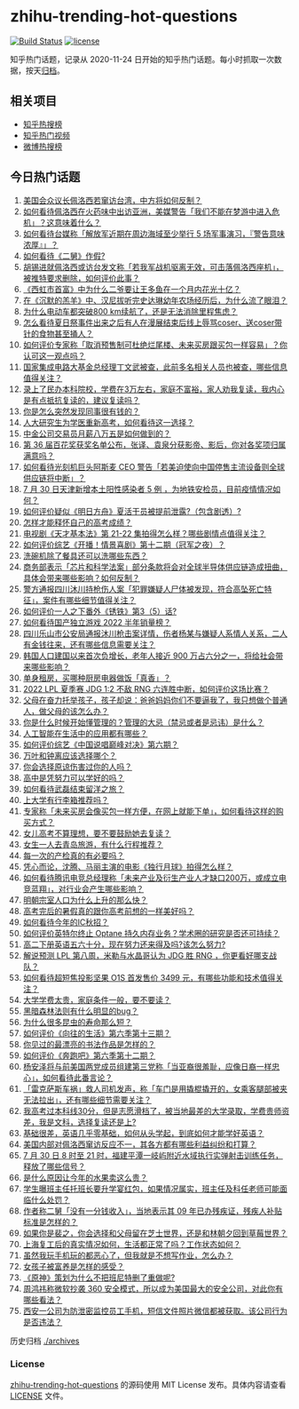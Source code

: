 # zhihu-trending-hot-questions

[![Build Status](https://github.com/justjavac/zhihu-trending-hot-questions/workflows/ci/badge.svg?branch=master)](https://github.com/justjavac/zhihu-trending-hot-questions/actions)
[![license](https://img.shields.io/github/license/justjavac/zhihu-trending-hot-questions)](https://github.com/justjavac/zhihu-trending-hot-questions/blob/master/LICENSE)

知乎热门话题，记录从 2020-11-24 日开始的知乎热门话题。每小时抓取一次数据，按天[归档](./archives)。

## 相关项目

- [知乎热搜榜](https://github.com/justjavac/zhihu-trending-top-search)
- [知乎热门视频](https://github.com/justjavac/zhihu-trending-hot-video)
- [微博热搜榜](https://github.com/justjavac/weibo-trending-hot-search)

## 今日热门话题

<!-- BEGIN -->
<!-- 最后更新时间 Sun Jul 31 2022 06:11:37 GMT+0800 (China Standard Time) -->

1. [美国会众议长佩洛西若窜访台湾，中方将如何反制？](https://www.zhihu.com/question/546052776)
1. [如何看待佩洛西在火药味中出访亚洲，美媒警告「我们不能在梦游中进入危机」？这意味着什么？](https://www.zhihu.com/question/546111363)
1. [如何看待台媒称「解放军近期在周边海域至少举行 5 场军事演习，『警告意味浓厚』」？](https://www.zhihu.com/question/546118970)
1. [如何看待《二舅》作假?](https://www.zhihu.com/question/546051217)
1. [胡锡进就佩洛西或访台发文称「若我军战机驱离无效，可击落佩洛西座机」，被推特要求删除，如何评价此事？](https://www.zhihu.com/question/546169014)
1. [《西虹市首富》中为什么二爷要让王多鱼在一个月内花光十亿？](https://www.zhihu.com/question/369946321)
1. [在《沉默的羔羊》中、汉尼拔听完史达琳幼年农场经历后，为什么流了眼泪？](https://www.zhihu.com/question/29292495)
1. [为什么电动车都突破800 km续航了，还是无法消除里程焦虑？](https://www.zhihu.com/question/543957929)
1. [怎么看待夏日祭事件出来之后有人在漫展结束后线上辱骂coser、送coser带针的食物甚至捅人？](https://www.zhihu.com/question/545813333)
1. [如何评价专家称「取消预售制可杜绝烂尾楼、未来买房跟买包一样容易」？你认可这一观点吗？](https://www.zhihu.com/question/546116666)
1. [国家集成电路大基金总经理丁文武被查，此前多名相关人员也被查，哪些信息值得关注？](https://www.zhihu.com/question/546102470)
1. [录上了民办本科院校，学费在3万左右，家庭不富裕，家人劝我复读，我内心是有点抵抗复读的，建议复读吗？](https://www.zhihu.com/question/546073627)
1. [你是怎么突然发现同事很有钱的？](https://www.zhihu.com/question/521349541)
1. [人大研究生为学医重新高考，如何看待这一选择？](https://www.zhihu.com/question/545571170)
1. [中金公司交易员月薪八万五是如何做到的？](https://www.zhihu.com/question/545938899)
1. [第 36 届百花奖获奖名单公布，张译、袁泉分获影帝、影后，你对各奖项归属满意吗？](https://www.zhihu.com/question/546144030)
1. [如何看待光刻机巨头阿斯麦 CEO 警告「若美迫使向中国停售主流设备则全球供应链将中断」？](https://www.zhihu.com/question/544698426)
1. [7 月 30 日天津新增本土阳性感染者 5 例 ，为地铁安检员，目前疫情情况如何？](https://www.zhihu.com/question/546146136)
1. [如何评价疑似《明日方舟》夏活干员被提前泄露?（包含剧透）?](https://www.zhihu.com/question/546075096)
1. [怎样才能释怀自己的高考成绩？](https://www.zhihu.com/question/545006087)
1. [电视剧《天才基本法》第 21-22 集拍得怎么样？哪些剧情点值得关注？](https://www.zhihu.com/question/546123740)
1. [如何评价综艺《开播！情景喜剧》第十二期（冠军之夜）？](https://www.zhihu.com/question/546002563)
1. [洗碗机除了餐具还可以洗哪些东西？](https://www.zhihu.com/question/321022887)
1. [商务部表示「芯片和科学法案」部分条款将会对全球半导体供应链造成扭曲，具体会带来哪些影响？如何反制？](https://www.zhihu.com/question/545994650)
1. [警方通报四川沐川持枪伤人案「犯罪嫌疑人尸体被发现，符合高坠死亡特征」，案件有哪些细节值得关注？](https://www.zhihu.com/question/546129563)
1. [如何评价一人之下番外《锈铁》第3（5）话?](https://www.zhihu.com/question/546020584)
1. [如何看待国产独立游戏 2022 半年销量榜？](https://www.zhihu.com/question/545939225)
1. [四川乐山市公安局通报沐川枪击案详情，伤者杨某与嫌疑人系情人关系，二人有金钱往来，还有哪些信息需要关注？](https://www.zhihu.com/question/546153544)
1. [韩国人口建国以来首次负增长，老年人接近 900 万占六分之一，将给社会带来哪些影响？](https://www.zhihu.com/question/545784853)
1. [单身租房，买哪种厨房电器做饭「真香」？](https://www.zhihu.com/question/525538049)
1. [2022 LPL 夏季赛 JDG 1:2 不敌 RNG 六连胜中断，如何评价这场比赛？](https://www.zhihu.com/question/546154675)
1. [父母在奋力托举孩子，孩子却说：爸爸妈妈你们不要逼我了，我只想做个普通人，做父母的该怎么办？](https://www.zhihu.com/question/531834366)
1. [你是什么时候开始懂管理的？管理的大忌（禁忌或者是忌讳）是什么？](https://www.zhihu.com/question/514543612)
1. [人工智能在生活中的应用都有哪些？](https://www.zhihu.com/question/62512060)
1. [如何评价综艺《中国说唱巅峰对决》第六期？](https://www.zhihu.com/question/546095091)
1. [万叶和钟离应该选择哪个？](https://www.zhihu.com/question/540744475)
1. [你会选择原谅伤害过你的人吗？](https://www.zhihu.com/question/412000560)
1. [高中是凭努力可以学好的吗？](https://www.zhihu.com/question/545837843)
1. [如何看待武磊结束留洋之旅？](https://www.zhihu.com/question/545782020)
1. [上大学有行李箱推荐吗？](https://www.zhihu.com/question/480512595)
1. [专家称「未来买房会像买包一样方便，在网上就能下单」，如何看待这样的购买方式？](https://www.zhihu.com/question/546106448)
1. [女儿高考不算理想，要不要鼓励她去复读？](https://www.zhihu.com/question/545962402)
1. [女生一人去青岛旅游，有什么行程推荐？](https://www.zhihu.com/question/62447000)
1. [每一次的产检真的有必要吗？](https://www.zhihu.com/question/544100645)
1. [凭心而论，沈腾、马丽主演的电影《独行月球》拍得怎么样？](https://www.zhihu.com/question/545643859)
1. [如何看待腾讯电竞总经理称「未来产业及衍生产业人才缺口200万，或成立电竞蓝翔」，对行业会产生哪些影响？](https://www.zhihu.com/question/545597295)
1. [明朝宗室人口为什么上升的那么快？](https://www.zhihu.com/question/477446558)
1. [高考完后的暑假真的跟你高考前想的一样美好吗？](https://www.zhihu.com/question/542506309)
1. [如何看待今年的IC秋招？](https://www.zhihu.com/question/545410863)
1. [如何评价英特尔终止 Optane 持久内存业务？学术圈的研究是否还可持续？](https://www.zhihu.com/question/545901435)
1. [高二下册英语五六十分，现在努力还来得及吗?该怎么努力?](https://www.zhihu.com/question/545779543)
1. [解说预测 LPL 第八周，米勒与水晶哥认为 JDG 胜 RNG ，你更看好哪支战队？](https://www.zhihu.com/question/545210210)
1. [如何看待超短焦投影坚果 O1S 首发售价 3499 元，有哪些功能和技术值得关注？](https://www.zhihu.com/question/545818173)
1. [大学学费太贵，家庭条件一般，要不要读？](https://www.zhihu.com/question/546063105)
1. [黑暗森林法则有什么明显的bug？](https://www.zhihu.com/question/464550060)
1. [为什么很多昆虫的寿命那么短？](https://www.zhihu.com/question/542622845)
1. [如何评价《向往的生活》第六季第十三期？](https://www.zhihu.com/question/546003141)
1. [你见过的最漂亮的书法作品是怎样的？](https://www.zhihu.com/question/61023223)
1. [如何评价《奔跑吧》第六季第十二期？](https://www.zhihu.com/question/545989267)
1. [杨安泽将与前美国两党成员组建第三党称「当亚裔很羞耻，应像日裔一样忠心」，如何看待此番言论？](https://www.zhihu.com/question/545954745)
1. [「雷克萨斯车祸」救人司机发声，称「车门是用撬棍撬开的，女乘客腿部被夹无法拉出」，还有哪些细节需要关注？](https://www.zhihu.com/question/546005714)
1. [我高考过本科线30分，但是志愿滑档了，被当地最差的大学录取，学费贵师资差，我是文科，选择复读还是上?](https://www.zhihu.com/question/545787700)
1. [基础很差，英语几乎零基础，如何从头学起，到底如何才能学好英语？](https://www.zhihu.com/question/24543266)
1. [美国内部对佩洛西窜访反应不一，其各方都有哪些利益纠纷和打算？](https://www.zhihu.com/question/546077458)
1. [7 月 30 日 8 时至 21 时，福建平潭一岐屿附近水域执行实弹射击训练任务，释放了哪些信号？](https://www.zhihu.com/question/545994985)
1. [是什么原因让今年的水果卖这么贵？](https://www.zhihu.com/question/533891779)
1. [学生曝班主任托班长要升学宴红包，如果情况属实，班主任及科任老师可能面临什么处罚？](https://www.zhihu.com/question/546118172)
1. [作者称二舅「没有一分钱收入」，当地表示其 09 年已办残疾证，残疾人补贴标准是怎样的？](https://www.zhihu.com/question/545923005)
1. [如果你是裴之，你会选择和父母留在芝士世界，还是和林朝夕回到草莓世界？](https://www.zhihu.com/question/545819045)
1. [上海复工后的真实情况如何，生活都正常了吗？工作状态如何？](https://www.zhihu.com/question/536323427)
1. [虽然我玩手机玩的都恶心了，但我就是不想写作业，怎么办？](https://www.zhihu.com/question/368308943)
1. [女孩子被富养是怎样的感受？](https://www.zhihu.com/question/31775843)
1. [《原神》策划为什么不把班尼特删了重做呢?](https://www.zhihu.com/question/545470642)
1. [周鸿祎称微软抄袭 360 安全模式，所以成为美国最大的安全公司，对此你有哪些看法？](https://www.zhihu.com/question/546083617)
1. [西安一公司为防泄密监控员工手机，短信文件照片微信都被获取。该公司行为是否违法？](https://www.zhihu.com/question/545906565)

<!-- END -->

历史归档 [./archives](./archives)

### License

[zhihu-trending-hot-questions](https://github.com/justjavac/zhihu-trending-hot-questions)
的源码使用 MIT License 发布。具体内容请查看 [LICENSE](./LICENSE) 文件。
